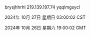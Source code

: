 brysjhhrhl 219.139.197.74 yqqlmgsycl

2024年 10月 27日 星期日 03:00:02 CST

2024年 10月 26日 星期六 19:00:02 GMT
